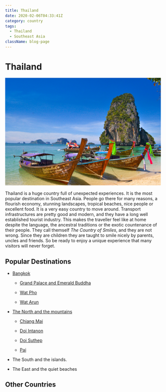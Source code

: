 ```yaml
---
title: Thailand
date: 2020-02-06T04:33:41Z
category: country
tags:
  - Thailand
  - Southeast Asia
className: blog-page
---
```


<StartWishToGo/>

# Thailand <WishWidget country="TH" picture="https://wish-to-go.com/images/for-wish-to-go/thailand/thailand-isle-beach-sumit-chinchane-jWKk-0ZBUyg-unsplash.jpg"/>

![Thailand - Photo by Sumit Chinchane on Unsplash](../../../images/travel/thailand/thailand-isle-beach-sumit-chinchane-jWKk-0ZBUyg-unsplash.jpg)


Thailand is a huge country full of unexpected experiences. It is the most popular destination in Southeast Asia. People go there for many reasons, a flourish economy, stunning landscapes, tropical beaches, nice people or excellent food. It is a very easy country to move around. Transport infrastructures are pretty good and modern, and they have a long well established tourist industry. This makes the traveller feel like at home despite the language, the ancestral traditions or the exotic countenance of their people. They call themself _The Country of Smiles_, and they are not wrong. Since they are children they are taught to smile nicely by parents, uncles and friends. So be ready to enjoy a unique experience that many visitors will never forget.

<ShareTripWidget user-id="5RgbbnW5uDZV0sofyNe3NWws1qs1" trip-name="Wish To Go Trip to Thailand" icon-url="/images/blogger.png"/>

<CustomCategoryEntries className="blog-entry-card" category="city" tags="Thailand"/>

## Popular Destinations

- [Bangkok](/travel/thailand/bangkok) <WishWidget	country="TH" city="Bangkok" picture="https://wish-to-go.com/images/for-wish-to-go/thailand/bangkok-yaowarat-florian-wehde--y3sidWvDxg-unsplash.jpg"></WishWidget>

	- [Grand Palace and Emerald Buddha](/travel/thailand/bangkok/#grand-palace-and-emerald-buddha) <WishWidget	country="TH" city="Bangkok" activity="Grand Palace"	picture="https://wish-to-go.com/images/for-wish-to-go/thailand/grand-palace-bangkok-thailand.jpg"></WishWidget>

	- [Wat Pho](/travel/thailand/bangkok/#wat-pho) <WishWidget	country="TH" city="Bangkok" activity="Wat Pho"></WishWidget>

	- [Wat Arun](/travel/thailand/bangkok/#wat-arun) <WishWidget	country="TH" city="Bangkok" activity="Wat Arun"></WishWidget>

- [The North and the mountains](/travel/thailand/the-north-and-the-mountains-of-thailand)

	- [Chiang Mai](/travel/thailand/the-north-and-the-mountains-of-thailand/#chiang-mai) <WishWidget	country="TH"	city="Chiang Mai"	picture="https://wish-to-go.com/images/for-wish-to-go/thailand/silver-temple-chiang-mai-thailand-peter-borter-Hz-N7tCgCUo-unsplash.jpg"></WishWidget>

	- [Doi Intanon](/travel/thailand/the-north-and-the-mountains-of-thailand/#other-places-to-visit) <WishWidget	country="TH" city="Chiang Mai" activity="Doi Intanon"></WishWidget>

	- [Doi Suthep](/travel/thailand/the-north-and-the-mountains-of-thailand/#other-places-to-visit) <WishWidget country="TH"	city="Chiang Mai"	activity="Doi Suthep"></WishWidget>

	- [Pai](/travel/thailand/the-north-and-the-mountains-of-thailand/#other-places-to-visit) <WishWidget	country="TH"	city="Pai"	picture="https://wikitravel.org/upload/shared//thumb/e/ec/Huai_Nam_Dang_National_Park.jpg/300px-Huai_Nam_Dang_National_Park.jpg"></WishWidget>

- The South and the islands.

- The East and the quiet beaches


## Other Countries

<CustomCategoryEntries className="blog-entry-card more-of" category="country"/>